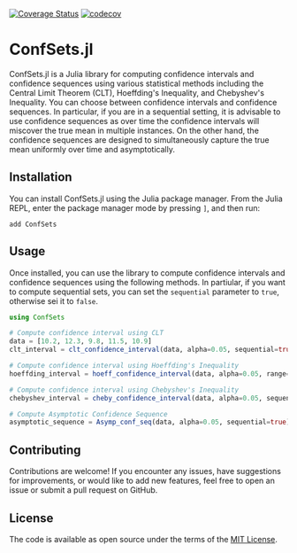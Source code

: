 [![Coverage Status](https://app.travis-ci.com/bergio13/ConfSets.jl.svg?branch=main)](https://app.travis-ci.com/bergio13/ConfSets.jl.svg?branch=main)
[![codecov](https://codecov.io/gh/bergio13/ConfSets.jl/graph/badge.svg?token=2WDDX6XTIH)](https://codecov.io/gh/bergio13/ConfSets.jl)

# ConfSets.jl

ConfSets.jl is a Julia library for computing confidence intervals and confidence sequences using various statistical methods including the Central Limit Theorem (CLT), Hoeffding's Inequality, and Chebyshev's Inequality. You can choose between confidence intervals and confidence sequences. In particular, if you are in a sequential setting, it is advisable to use confidence sequences as over time the confidence intervals will miscover the true mean in multiple instances. On the other hand, the confidence sequences are designed to simultaneously capture the true mean uniformly over time and asymptotically.

## Installation

You can install ConfSets.jl using the Julia package manager. From the Julia REPL, enter the package manager mode by pressing `]`, and then run:

```
add ConfSets
```

## Usage

Once installed, you can use the library to compute confidence intervals and confidence sequences using the following methods. In partiular, if you want to compute sequential sets, you can set the `sequential` parameter to `true`, otherwise sei it to `false`.

```julia
using ConfSets

# Compute confidence interval using CLT
data = [10.2, 12.3, 9.8, 11.5, 10.9]
clt_interval = clt_confidence_interval(data, alpha=0.05, sequential=true)

# Compute confidence interval using Hoeffding's Inequality
hoeffding_interval = hoeff_confidence_interval(data, alpha=0.05, range=3, sequential=false) # range is the range of the data (e.g. 10-13, range=3)

# Compute confidence interval using Chebyshev's Inequality
chebyshev_interval = cheby_confidence_interval(data, alpha=0.05, sequential=true)

# Compute Asymptotic Confidence Sequence
asymptotic_sequence = Asymp_conf_seq(data, alpha=0.05, sequential=true)
```

## Contributing

Contributions are welcome! If you encounter any issues, have suggestions for improvements, or would like to add new features, feel free to open an issue or submit a pull request on GitHub.

## License

The code is available as open source under the terms of the [MIT License](https://opensource.org/licenses/MIT).
